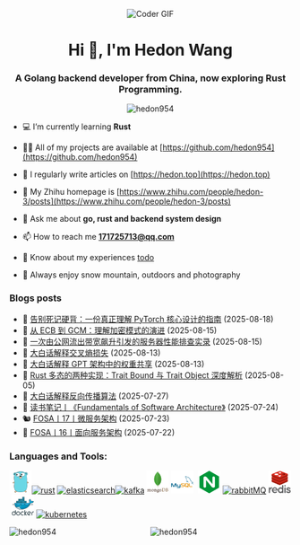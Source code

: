 <p align="center"><img  src="https://media.giphy.com/media/SWoSkN6DxTszqIKEqv/giphy.gif" alt="Coder GIF" width="500"></p>

<h1 align="center">Hi 👋, I'm Hedon Wang</h1>
<h3 align="center">A Golang backend developer from China, now exploring Rust Programming.</h3>

<p align="center"> <img src="https://komarev.com/ghpvc/?username=hedon954&label=Profile%20views&color=0e75b6&style=flat" alt="hedon954" /> </p>

- :computer: I’m currently learning **Rust**

- 👨‍💻 All of my projects are available at [https://github.com/hedon954](https://github.com/hedon954)

- 📝 I regularly write articles on [https://hedon.top](https://hedon.top)
  
- 🍞 My Zhihu homepage is [https://www.zhihu.com/people/hedon-3/posts](https://www.zhihu.com/people/hedon-3/posts)

- 💬 Ask me about **go, rust and backend system design**

- 📫 How to reach me **171725713@qq.com**

- 📄 Know about my experiences [todo](todo)

- :mount_fuji: Always enjoy snow mountain, outdoors and photography

### Blogs posts

<!-- BLOG-POST-LIST:START -->
 - 🎃 [告别死记硬背：一份真正理解 PyTorch 核心设计的指南](https://hedon.top/2025/08/18/llm/pytorch/) (2025-08-18)
 - 🐌 [从 ECB 到 GCM：理解加密模式的演进](https://hedon.top/2025/08/15/encryption-mode/) (2025-08-15)
 - 🦁 [一次由公网流出带宽飙升引发的服务器性能排查实录](https://hedon.top/2025/08/15/record-of-abnormal-investigation-of-public-network-traffic/) (2025-08-15)
 - 🍯 [大白话解释交叉熵损失](https://hedon.top/2025/08/13/llm/cross-entropy-loss/) (2025-08-13)
 - 🍭 [大白话解释 GPT 架构中的权重共享](https://hedon.top/2025/08/13/llm/weight-typing/) (2025-08-13)
 - 🤯 [Rust 多态的两种实现：Trait Bound 与 Trait Object 深度解析](https://hedon.top/2025/08/05/rust/rust-polymorphism/) (2025-08-05)
 - 🍄 [大白话解释反向传播算法](https://hedon.top/2025/07/27/llm/back-propagation/) (2025-07-27)
 - 🐧 [读书笔记丨《Fundamentals of Software Architecture》](https://hedon.top/2025/07/24/note-fosa/) (2025-07-24)
 - 🐿️ [FOSA丨17丨微服务架构](https://hedon.top/2025/07/23/fosa/fosa-ch17/) (2025-07-23)
 - 🍯 [FOSA丨16丨面向服务架构](https://hedon.top/2025/07/22/fosa/fosa-ch16/) (2025-07-22)<!-- BLOG-POST-LIST:END -->

<h3 align="left">Languages and Tools:</h3>
<p align="left">  

<a href="https://golang.org" target="_blank" rel="noreferrer"> <img src="https://raw.githubusercontent.com/devicons/devicon/master/icons/go/go-original.svg" alt="go" width="40" height="40"/></a><a href="https://www.rust-lang.org" target="_blank" rel="noreferrer"><img src="https://www.rust-lang.org/static/images/rust-logo-blk.svg" alt="rust" width="40" height="40"/></a>&nbsp;<a href="https://www.elastic.co" target="_blank" rel="noreferrer"><img src="https://www.vectorlogo.zone/logos/elastic/elastic-icon.svg" alt="elasticsearch" width="40" height="40"/></a><a href="https://kafka.apache.org/" target="_blank" rel="noreferrer"><img src="https://www.vectorlogo.zone/logos/apache_kafka/apache_kafka-icon.svg" alt="kafka" width="40" height="40"/></a>&nbsp;<a href="https://www.mongodb.com/" target="_blank" rel="noreferrer"><img src="https://raw.githubusercontent.com/devicons/devicon/master/icons/mongodb/mongodb-original-wordmark.svg" alt="mongodb" width="40" height="40"/></a>&nbsp;<a href="https://www.mysql.com/" target="_blank" rel="noreferrer"><img src="https://raw.githubusercontent.com/devicons/devicon/master/icons/mysql/mysql-original-wordmark.svg" alt="mysql" width="40" height="40"/></a>&nbsp;&nbsp;<a href="https://www.nginx.com" target="_blank" rel="noreferrer"><img src="https://raw.githubusercontent.com/devicons/devicon/master/icons/nginx/nginx-original.svg" alt="nginx" width="40" height="40"/></a>&nbsp;<a href="https://www.rabbitmq.com" target="_blank" rel="noreferrer"><img src="https://www.vectorlogo.zone/logos/rabbitmq/rabbitmq-icon.svg" alt="rabbitMQ" width="40" height="40"/></a>&nbsp;<a href="https://redis.io" target="_blank" rel="noreferrer"><img src="https://raw.githubusercontent.com/devicons/devicon/master/icons/redis/redis-original-wordmark.svg" alt="redis" width="40" height="40"/></a>&nbsp;<a href="https://www.docker.com/" target="_blank" rel="noreferrer"><img src="https://raw.githubusercontent.com/devicons/devicon/master/icons/docker/docker-original-wordmark.svg" alt="docker" width="40" height="40"/></a>&nbsp;<a href="https://kubernetes.io" target="_blank" rel="noreferrer"><img src="https://www.vectorlogo.zone/logos/kubernetes/kubernetes-icon.svg" alt="kubernetes" width="40" height="40"/></a> 
<br>
<p><img align="left" width="50%" height="200" src="https://github-readme-stats.vercel.app/api?username=hedon954&show_icons=true&locale=en&orgs=hedon-rust-road,hedon-go-road" alt="hedon954" /></p><p><img align="left" width="30%" height="200" src="https://github-readme-stats.vercel.app/api/top-langs?username=hedon954&show_icons=true&locale=en&layout=compact&hide=html,javascript,css&orgs=hedon-rust-road,hedon-go-road" alt="hedon954" /></p>

